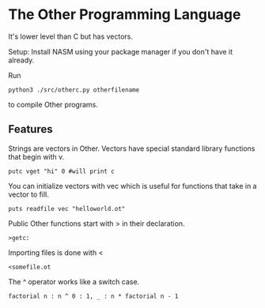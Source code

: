 # The Other Programming Language
It's lower level than C but has vectors.

Setup: Install NASM using your package manager if you don't have it already.

Run

    python3 ./src/otherc.py otherfilename

to compile Other programs.

## Features

Strings are vectors in Other. Vectors have special standard library functions that begin with v.

    putc vget "hi" 0 #will print c

You can initialize vectors with vec which is useful for functions that take in a vector to fill.

    puts readfile vec "helloworld.ot"

Public Other functions start with > in their declaration.

    >getc:
    
Importing files is done with <

    <somefile.ot
    
The ^ operator works like a switch case.

    factorial n : n ^ 0 : 1, _ : n * factorial n - 1
